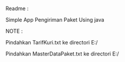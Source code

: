 Readme : 

Simple App Pengiriman Paket Using java


NOTE :

Pindahkan TarifKuri.txt ke directori E:/

Pindahkan MasterDataPaket.txt ke directori E:/
